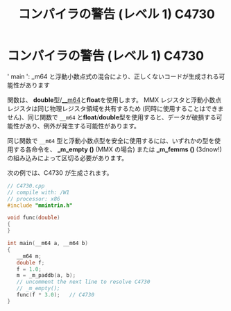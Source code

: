 ﻿---
title: コンパイラの警告 (レベル 1) C4730
ms.date: 11/04/2016
f1_keywords:
- C4730
helpviewer_keywords:
- C4730
ms.assetid: 11303e3f-162b-4b19-970a-479686123a68
ms.openlocfilehash: ba6d305a414e99bd22ca603aaac2615994780c7d
ms.sourcegitcommit: 857fa6b530224fa6c18675138043aba9aa0619fb
ms.translationtype: MT
ms.contentlocale: ja-JP
ms.lasthandoff: 03/24/2020
ms.locfileid: "80185764"
---
# <a name="compiler-warning-level-1-c4730"></a>コンパイラの警告 (レベル 1) C4730

' main ': _m64 と浮動小数点式の混合により、正しくないコードが生成される可能性があります

関数は、 **double**型/[__m64](../../cpp/m64.md)と**float**を使用します。 MMX レジスタと浮動小数点レジスタは同じ物理レジスタ領域を共有するため (同時に使用することはできません)、同じ関数で `__m64` と**float**/**double**型を使用すると、データが破損する可能性があり、例外が発生する可能性があります。

同じ関数で `__m64` 型と浮動小数点型を安全に使用するには、いずれかの型を使用する各命令を、 **_m_empty ()** (MMX の場合) または **_m_femms ()** (3dnow!) の組み込みによって区切る必要があります。

次の例では、C4730 が生成されます。

```cpp
// C4730.cpp
// compile with: /W1
// processor: x86
#include "mmintrin.h"

void func(double)
{
}

int main(__m64 a, __m64 b)
{
   __m64 m;
   double f;
   f = 1.0;
   m = _m_paddb(a, b);
   // uncomment the next line to resolve C4730
   // _m_empty();
   func(f * 3.0);   // C4730
}
```
